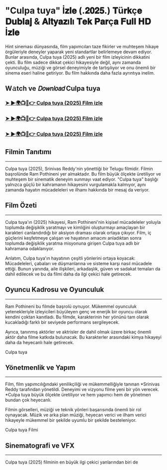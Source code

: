#  "Culpa tuya" İ𝐳𝐥𝐞 (.𝟐𝟎𝟐𝟓.) 𝐓ü𝐫𝐤ç𝐞 𝐃𝐮𝐛𝐥𝐚𝐣 & 𝐀𝐥𝐭𝐲𝐚𝐳ı𝐥ı 𝐓𝐞𝐤 𝐏𝐚𝐫ç𝐚 𝐅𝐮𝐥𝐥 𝐇𝐃 İ𝐳𝐥𝐞

Hint sineması dünyasında, film yapımcıları taze fikirler ve muhteşem hikaye örgüleriyle deneyler yaparak yeni standartlar belirlemeye devam ediyor. Bunlar arasında, Culpa tuya (2025) adlı yeni bir film izleyicinin dikkatini çekti. Bu film sadece dikkat çekici hikayesiyle değil, aynı zamanda oyunculuğu, müziği ve görsel deneyimiyle de tartışılıyor ve onu önemli bir sinema eseri haline getiriyor. Bu film hakkında daha fazla ayrıntıya inelim.

W𝚊tch ve 𝘋𝘰𝘸𝘯𝘭𝘰𝘢𝘥 Culpa tuya
---
### [➤ ►🌍📺📱👉 Culpa tuya (2025) Film izle](https://cutt.ly/VrmdDLn3)

### [➤ ►🌍📺📱👉 Culpa tuya (2025) Film izle](https://cutt.ly/VrmdDLn3)

### [➤ ►🌍📺📱👉 Culpa tuya (2025) Film izle](https://cutt.ly/VrmdDLn3)

## Filmin Tanıtımı
---
Culpa tuya (2025), Srinivas Reddy'nin yönettiği bir Telugu filmidir. Filmin başrolünde Ram Pothineni yer almaktadır. Bu film büyük ölçekte üretiliyor ve muhteşem bir sinematik deneyim sunmayı vaat ediyor. "Culpa tuya" başlığı yalnızca güçlü bir kahramanın hikayesini vurgulamakla kalmıyor, aynı zamanda hayatın mücadeleleri ve ilhamı hakkında bir mesaj da veriyor.

## Film Özeti
---
Culpa tuya'ın (2025) hikayesi, Ram Pothineni'nin kişisel mücadeleler yoluyla toplumda değişiklik yaratmayı ve kimliğini oluşturmayı amaçlayan bir karakteri canlandırdığı bir aksiyon draması olarak ortaya çıkıyor. Film, iç güçlerini keşfetmeye çalışan ve hayatının amacını anladıktan sonra toplumda değişiklik yaratma misyonuna girişen Culpa tuya adlı bir kahramana odaklanıyor.

Anlatım, Culpa tuya'ın hayatının çeşitli yönlerini ortaya koyacak: Mücadeleleri, çabaları ve düşmanlarına ve sisteme karşı nasıl mücadele ettiği. Bunun yanında, aile ilişkileri, arkadaşlık, güven ve sadakat temaları da dahil edilecek ve bu da filmi daha da ilgi çekici hale getirecek.

## Oyuncu Kadrosu ve Oyunculuk
---
Ram Pothineni bu filmde başrolü oynuyor. Mükemmel oyunculuk yetenekleriyle izleyicileri büyüleyen genç ve enerjik bir oyuncu olarak kendini çoktan kanıtladı. Bu filmde, karakterinin her yönünü tam olarak kucakladığı farklı bir seviyede performans sergileyecek.

Ayrıca, tanınmış aktörler ve aktrisler de dahil olmak üzere birkaç önemli aktör daha filme katkıda bulunacak. Bu karakterler arasındaki kimya hikayeyi daha da heyecanlı hale getirecek.

Culpa tuya

## Yönetmenlik ve Yapım
---
Film, film yapımcılığındaki yenilikçiliği ve mükemmelliğiyle tanınan *Srinivas Reddy tarafından yönetildi. Deneyimi ve vizyonu filme yeni bir yön verecek. *Culpa tuya büyük ölçekte üretiliyor ve hem yapımcı hem de yönetmen bundan çok heyecanlı.

Filmin görselleri, müziği ve teknik yönleri başarısında önemli bir rol oynayacak. Müzik ve arka plan müziği, heyecan verici ve ilham verici hikayeyle mükemmel bir şekilde uyumlu bir şekilde besteleniyor.

Culpa tuya Filmi

## Sinematografi ve VFX
---
Culpa tuya (2025) filminin en büyük ilgi çekici yanlarından biri de
